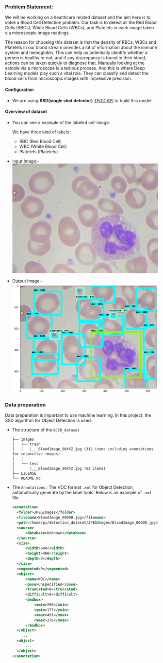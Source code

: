
### Problem Statement:
We will be working on a healthcare related dataset and the aim here is to solve a Blood Cell Detection problem. Our task is to detect all the Red Blood Cells (RBCs), White Blood Cells (WBCs), and Platelets in each image taken via 
microscopic image readings. 

The reason for choosing this dataset is that the density of RBCs, WBCs and Platelets in our blood stream provides a 
lot of information about the immune system and hemoglobin. This can help us potentially identify whether a person is 
healthy or not, and if any discrepancy is found in their blood, actions can be taken quickly to diagnose that.
Manually looking at the sample via a microscope is a tedious process. And this is where Deep Learning models play such a vital role. They can classify and detect the blood cells from microscopic images with impressive precision.

#### Configuration
* We are using **SSD(single shot detector)** [TFOD API](https://github.com/tensorflow/models) to build this model.

#### Overview of dataset

* You can see a example of the labeled cell image.

  We have three kind of labels :

  * RBC (Red Blood Cell)
  * WBC (White Blood Cell)
  * Platelets (Platelets)

* Input Image:-
  ![Input](https://github.com/rp926463-arch/Blood-Cell-Detection/blob/main/research/data/BLOOD_CELLS_input/image5.jpg?raw=true)

* Output Image:-
  ![Output](https://github.com/rp926463-arch/Blood-Cell-Detection/blob/main/research/data/BLOOD_CELLS_output/image5.png?raw=true)

### Data preparation
Data preparation is important to use machine learning. In this project, the SSD algorithm for Object Detection is used.

* The structure of the `BCCD_dataset`

  ```
  ├── images
  │   ├── train
  │   │   |___BloodImage_00XYZ.jpg (312 items including annotations for respective images)
  │   |
  │   └── test
  │       |___BloodImage_00XYZ.jpg (52 items)
  ├── LICENSE
  └── README.md
  ```



* The `Annotations` : The VOC format `.xml` for Object Detection, automatically generate by the label tools. Below is an example of `.xml` file.

  ```xml
  <annotation>
  	<folder>JPEGImages</folder>
  	<filename>BloodImage_00000.jpg</filename>
  	<path>/home/pi/detection_dataset/JPEGImages/BloodImage_00000.jpg</path>
  	<source>
  		<database>Unknown</database>
  	</source>
  	<size>
  		<width>640</width>
  		<height>480</height>
  		<depth>3</depth>
  	</size>
  	<segmented>0</segmented>
  	<object>
  		<name>WBC</name>
  		<pose>Unspecified</pose>
  		<truncated>0</truncated>
  		<difficult>0</difficult>
  		<bndbox>
  			<xmin>260</xmin>
  			<ymin>177</ymin>
  			<xmax>491</xmax>
  			<ymax>376</ymax>
  		</bndbox>
  	</object>
      ...
  	<object>
  		...
  	</object>
  </annotation>
  ```


